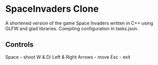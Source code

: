 # SpaceInvaders Clone
A shortened version of the game Space Invaders written in C++ using GLFW and glad libraries. Compiling configuration in tasks.json.

## Controls
Space - shoot
W & D/ Left & Right Arrows - move
Esc - exit
